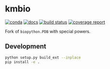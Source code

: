 # kmbio

[![conda](https://img.shields.io/conda/dn/kimlab/kmbio.svg)](https://anaconda.org/kimlab/kmbio/)
[![docs](https://img.shields.io/badge/docs-v2.0.13-blue.svg)](https://kimlab.gitlab.io/kmbio/v2.0.13/)
[![build status](https://gitlab.com/kimlab/kmbio/badges/v2.0.13/build.svg)](https://gitlab.com/kimlab/kmbio/commits/v2.0.13/)
[![coverage report](https://gitlab.com/kimlab/kmbio/badges/v2.0.13/coverage.svg)](https://kimlab.gitlab.io/kmbio/v2.0.13/htmlcov/)

Fork of `biopython.PDB` with special powers.

## Development

```bash
python setup.py build_ext --inplace
pip install -e .
```
